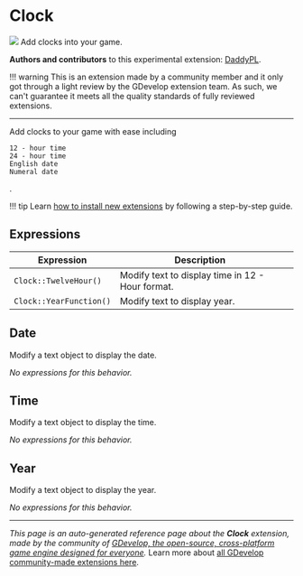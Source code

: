 # Clock

<img src="https://resources.gdevelop-app.com/assets/Icons/clock-time-eight.svg" class="extension-icon"></img>
Add clocks into your game.

**Authors and contributors** to this experimental extension: [DaddyPL](https://gd.games/DaddyPL).

!!! warning
    This is an extension made by a community member and it only got through a
    light review by the GDevelop extension team. As such, we can't guarantee it
    meets all the quality standards of fully reviewed extensions.

---

Add clocks to your game with ease including

    12 - hour time
    24 - hour time
    English date
    Numeral date
.

!!! tip
    Learn [how to install new extensions](/gdevelop5/extensions/search) by following a step-by-step guide.

## Expressions

| Expression | Description |  |
|-----|-----|-----|
| `Clock::TwelveHour()` | Modify text to display time in 12 - Hour format. ||
| `Clock::YearFunction()` | Modify text to display year. ||

## Date 

Modify a text object to display the date. 

_No expressions for this behavior._


## Time 

Modify a text object to display the time. 

_No expressions for this behavior._


## Year 

Modify a text object to display the year. 

_No expressions for this behavior._



---

*This page is an auto-generated reference page about the **Clock** extension, made by the community of [GDevelop, the open-source, cross-platform game engine designed for everyone](https://gdevelop.io/).* Learn more about [all GDevelop community-made extensions here](/gdevelop5/extensions).